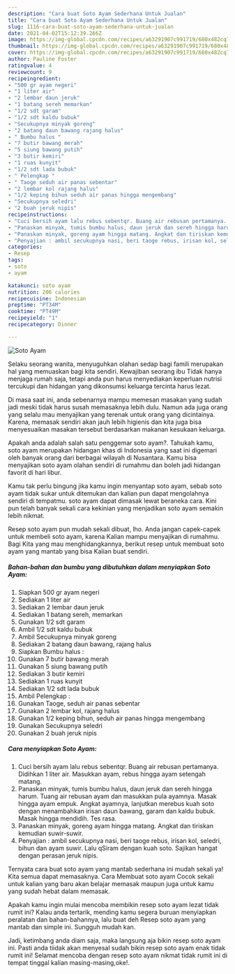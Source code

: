 ```yaml
---
description: "Cara buat Soto Ayam Sederhana Untuk Jualan"
title: "Cara buat Soto Ayam Sederhana Untuk Jualan"
slug: 1116-cara-buat-soto-ayam-sederhana-untuk-jualan
date: 2021-04-02T15:12:39.266Z
image: https://img-global.cpcdn.com/recipes/a63291907c991719/680x482cq70/soto-ayam-foto-resep-utama.jpg
thumbnail: https://img-global.cpcdn.com/recipes/a63291907c991719/680x482cq70/soto-ayam-foto-resep-utama.jpg
cover: https://img-global.cpcdn.com/recipes/a63291907c991719/680x482cq70/soto-ayam-foto-resep-utama.jpg
author: Pauline Foster
ratingvalue: 4
reviewcount: 9
recipeingredient:
- "500 gr ayam negeri"
- "1 liter air"
- "2 lembar daun jeruk"
- "1 batang sereh memarkan"
- "1/2 sdt garam"
- "1/2 sdt kaldu bubuk"
- "Secukupnya minyak goreng"
- "2 batang daun bawang rajang halus"
- " Bumbu halus "
- "7 butir bawang merah"
- "5 siung bawang putih"
- "3 butir kemiri"
- "1 ruas kunyit"
- "1/2 sdt lada bubuk"
- " Pelengkap "
- " Taoge seduh air panas sebentar"
- "2 lembar kol rajang halus"
- "1/2 keping bihun seduh air panas hingga mengembang"
- "Secukupnya seledri"
- "2 buah jeruk nipis"
recipeinstructions:
- "Cuci bersih ayam lalu rebus sebentqr. Buang air rebusan pertamanya. Didihkan 1 liter air. Masukkan ayam, rebus hingga ayam setengah matang."
- "Panaskan minyak, tumis bumbu halus, daun jeruk dan sereh hingga harum. Tuang air rebusan ayam dan masukkan pula ayamnya. Masak hingga ayam empuk. Angkat ayamnya, lanjutkan merebus kuah soto dengan menambahkan irisan daun bawang, garam dan kaldu bubuk. Masak hingga mendidih. Tes rasa."
- "Panaskan minyak, goreng ayam hingga matang. Angkat dan tiriskan kemudian suwir-suwir."
- "Penyajian : ambil secukupnya nasi, beri taoge rebus, irisan kol, seledri, bihun dan ayam suwir. Lalu qSiram dengan kuah soto. Sajikan hangat dengan perasan jeruk nipis."
categories:
- Resep
tags:
- soto
- ayam

katakunci: soto ayam 
nutrition: 206 calories
recipecuisine: Indonesian
preptime: "PT34M"
cooktime: "PT49M"
recipeyield: "1"
recipecategory: Dinner

---
```



![Soto Ayam](https://img-global.cpcdn.com/recipes/a63291907c991719/680x482cq70/soto-ayam-foto-resep-utama.jpg)

Selaku seorang wanita, menyuguhkan olahan sedap bagi famili merupakan hal yang memuaskan bagi kita sendiri. Kewajiban seorang ibu Tidak hanya menjaga rumah saja, tetapi anda pun harus menyediakan keperluan nutrisi tercukupi dan hidangan yang dikonsumsi keluarga tercinta harus lezat.

Di masa  saat ini, anda sebenarnya mampu memesan masakan yang sudah jadi meski tidak harus susah memasaknya lebih dulu. Namun ada juga orang yang selalu mau menyajikan yang terenak untuk orang yang dicintainya. Karena, memasak sendiri akan jauh lebih higienis dan kita juga bisa menyesuaikan masakan tersebut berdasarkan makanan kesukaan keluarga. 



Apakah anda adalah salah satu penggemar soto ayam?. Tahukah kamu, soto ayam merupakan hidangan khas di Indonesia yang saat ini digemari oleh banyak orang dari berbagai wilayah di Nusantara. Kamu bisa menyajikan soto ayam olahan sendiri di rumahmu dan boleh jadi hidangan favorit di hari libur.

Kamu tak perlu bingung jika kamu ingin menyantap soto ayam, sebab soto ayam tidak sukar untuk ditemukan dan kalian pun dapat mengolahnya sendiri di tempatmu. soto ayam dapat dimasak lewat beraneka cara. Kini pun telah banyak sekali cara kekinian yang menjadikan soto ayam semakin lebih nikmat.

Resep soto ayam pun mudah sekali dibuat, lho. Anda jangan capek-capek untuk membeli soto ayam, karena Kalian mampu menyajikan di rumahmu. Bagi Kita yang mau menghidangkannya, berikut resep untuk membuat soto ayam yang mantab yang bisa Kalian buat sendiri.

<!--inarticleads1-->

##### Bahan-bahan dan bumbu yang dibutuhkan dalam menyiapkan Soto Ayam:

1. Siapkan 500 gr ayam negeri
1. Sediakan 1 liter air
1. Sediakan 2 lembar daun jeruk
1. Sediakan 1 batang sereh, memarkan
1. Gunakan 1/2 sdt garam
1. Ambil 1/2 sdt kaldu bubuk
1. Ambil Secukupnya minyak goreng
1. Sediakan 2 batang daun bawang, rajang halus
1. Siapkan  Bumbu halus :
1. Gunakan 7 butir bawang merah
1. Gunakan 5 siung bawang putih
1. Sediakan 3 butir kemiri
1. Sediakan 1 ruas kunyit
1. Sediakan 1/2 sdt lada bubuk
1. Ambil  Pelengkap :
1. Gunakan  Taoge, seduh air panas sebentar
1. Gunakan 2 lembar kol, rajang halus
1. Gunakan 1/2 keping bihun, seduh air panas hingga mengembang
1. Gunakan Secukupnya seledri
1. Gunakan 2 buah jeruk nipis




<!--inarticleads2-->

##### Cara menyiapkan Soto Ayam:

1. Cuci bersih ayam lalu rebus sebentqr. Buang air rebusan pertamanya. Didihkan 1 liter air. Masukkan ayam, rebus hingga ayam setengah matang.
1. Panaskan minyak, tumis bumbu halus, daun jeruk dan sereh hingga harum. Tuang air rebusan ayam dan masukkan pula ayamnya. Masak hingga ayam empuk. Angkat ayamnya, lanjutkan merebus kuah soto dengan menambahkan irisan daun bawang, garam dan kaldu bubuk. Masak hingga mendidih. Tes rasa.
1. Panaskan minyak, goreng ayam hingga matang. Angkat dan tiriskan kemudian suwir-suwir.
1. Penyajian : ambil secukupnya nasi, beri taoge rebus, irisan kol, seledri, bihun dan ayam suwir. Lalu qSiram dengan kuah soto. Sajikan hangat dengan perasan jeruk nipis.




Ternyata cara buat soto ayam yang mantab sederhana ini mudah sekali ya! Kita semua dapat memasaknya. Cara Membuat soto ayam Cocok sekali untuk kalian yang baru akan belajar memasak maupun juga untuk kamu yang sudah hebat dalam memasak.

Apakah kamu ingin mulai mencoba membikin resep soto ayam lezat tidak rumit ini? Kalau anda tertarik, mending kamu segera buruan menyiapkan peralatan dan bahan-bahannya, lalu buat deh Resep soto ayam yang mantab dan simple ini. Sungguh mudah kan. 

Jadi, ketimbang anda diam saja, maka langsung aja bikin resep soto ayam ini. Pasti anda tiidak akan menyesal sudah bikin resep soto ayam enak tidak rumit ini! Selamat mencoba dengan resep soto ayam nikmat tidak rumit ini di tempat tinggal kalian masing-masing,oke!.

